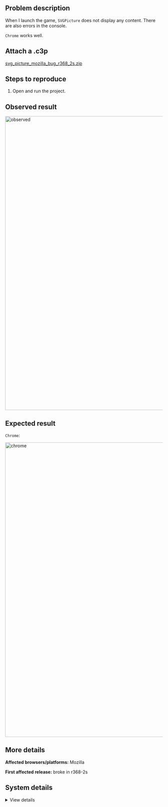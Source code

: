 ## Problem description

When I launch the game, `SVGPicture` does not display any content. There are also errors in the console.

`Chrome` works well.

## Attach a .c3p

[svg_picture_mozilla_bug_r368_2s.zip](https://github.com/WilsonPercival/WilsonPercival/files/13479243/svg_picture_mozilla_bug_r368_2s.zip)

## Steps to reproduce

1. Open and run the project.

## Observed result

<img width="937" alt="observed" src="https://github.com/WilsonPercival/WilsonPercival/assets/91274932/d5739666-ed93-4dbf-9429-9cdae80ab81e">

## Expected result

`Chrome`:

<img width="939" alt="chrome" src="https://github.com/WilsonPercival/WilsonPercival/assets/91274932/c1746af6-3ccf-4d55-b10c-c1d4c1e40e1f">

## More details



**Affected browsers/platforms:** Mozilla

**First affected release:** broke in r368-2s

## System details

<details><summary>View details</summary>


Platform information

Product: Construct 3 r368.2 (stable)
Browser: Firefox 120.0
Browser engine: Gecko
Context: browser
Operating system: Windows 10
Device type: desktop
Device pixel ratio: 1.5
Logical CPU cores: 16
Approx. device memory: (unavailable)
User agent: Mozilla/5.0 (Windows NT 10.0; Win64; x64; rv:120.0) Gecko/20100101 Firefox/120.0
Language setting: en-US
Local storage

Storage quota (approx): 10 gb
Storage usage (approx): 68 mb (0.7%)
Persistant storage: No
Browser support notes

This list contains missing features that are not required, but could improve performance or user experience if supported.

    Rendering multiple on-screen Layout Views is slow in Firefox due to bug 1163426
    The Clipboard API is not supported. Some clipboard features may be unavailable.
    Determining input device capabilities is not supported.

WebGL information

Version string: WebGL 2.0
Numeric version: 2
Supports NPOT textures: yes
Supports GPU profiling: no
Supports highp precision: yes
Vendor: Google Inc. (AMD)
Renderer: ANGLE (AMD, Radeon HD 3200 Graphics Direct3D11 vs_5_0 ps_5_0)
Major performance caveat: no
Maximum texture size: 16384
Point size range: 1 to 1024
Extensions:

    EXT_color_buffer_float
    EXT_float_blend
    EXT_texture_compression_bptc
    EXT_texture_compression_rgtc
    EXT_texture_filter_anisotropic
    OES_draw_buffers_indexed
    OES_texture_float_linear
    OVR_multiview2
    WEBGL_compressed_texture_s3tc
    WEBGL_compressed_texture_s3tc_srgb
    WEBGL_debug_renderer_info
    WEBGL_debug_shaders
    WEBGL_lose_context
    WEBGL_provoking_vertex

Audio information

System sample rate: 48000 Hz
Output channels: 2
Output interpretation: speakers
Supported decode formats:

    WebM Opus (audio/webm; codecs=opus)
    Ogg Opus (audio/ogg; codecs=opus)
    WebM Vorbis (audio/webm; codecs=vorbis)
    Ogg Vorbis (audio/ogg; codecs=vorbis)
    MPEG-4 AAC (audio/mp4; codecs=mp4a.40.5)
    MP3 (audio/mpeg)
    FLAC (audio/flac)
    PCM WAV (audio/wav; codecs=1)

Supported encode formats:

    WebM Opus (audio/webm; codecs=opus)
    Ogg Opus (audio/ogg; codecs=opus)

Video information

Supported decode formats:

    WebM AV1 (video/webm; codecs=av01.0.00M.08)
    MP4 AV1 (video/mp4; codecs=av01.0.00M.08)
    WebM VP9 (video/webm; codecs=vp9)
    WebM VP8 (video/webm; codecs=vp8)
    H.264 (video/mp4; codecs=avc1.42E01E)

Supported encode formats:

    WebM VP8 (video/webm; codecs=vp8)



</details>
